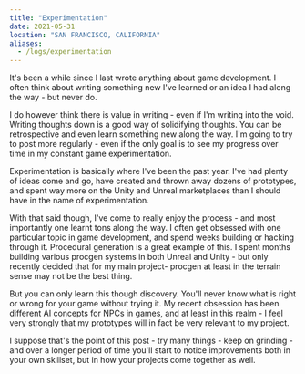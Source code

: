 ```yaml
---
title: "Experimentation"
date: 2021-05-31
location: "SAN FRANCISCO, CALIFORNIA"
aliases:
  - /logs/experimentation
---
```


It's been a while since I last wrote anything about game development. I often think about writing something new I've learned or an idea I had along the way - but never do.

I do however think there is value in writing - even if I'm writing into the void. Writing thoughts down is a good way of solidifying thoughts. You can be retrospective and even learn something new along the way. I'm going to try to post more regularly - even if the only goal is to see my progress over time in my constant game experimentation.

Experimentation is basically where I've been the past year. I've had plenty of ideas come and go, have created and thrown away dozens of prototypes, and spent way more on the Unity and Unreal marketplaces than I should have in the name of experimentation.

With that said though, I've come to really enjoy the process - and most importantly one learnt tons along the way. I often get obsessed with one particular topic in game development, and spend weeks building or hacking through it. Procedural generation is a great example of this. I spent months building various procgen systems in both Unreal and Unity - but only recently decided that for my main project- procgen at least in the terrain sense may not be the best thing.

But you can only learn this though discovery. You'll never know what is right or wrong for your game without trying it. My recent obsession has been different AI concepts for NPCs in games, and at least in this realm - I feel very strongly that my prototypes will in fact be very relevant to my project.

I suppose that's the point of this post - try many things - keep on grinding - and over a longer period of time you'll start to notice improvements both in your own skillset, but in how your projects come together as well.
